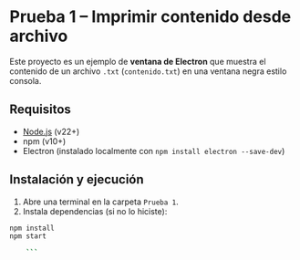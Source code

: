 # Prueba 1 – Imprimir contenido desde archivo

Este proyecto es un ejemplo de **ventana de Electron** que muestra el contenido de un archivo `.txt` (`contenido.txt`) en una ventana negra estilo consola.


## Requisitos

- [Node.js](https://nodejs.org/) (v22+)
- npm (v10+)
- Electron (instalado localmente con `npm install electron --save-dev`)

## Instalación y ejecución

1. Abre una terminal en la carpeta `Prueba 1`.
2. Instala dependencias (si no lo hiciste):

```bash
npm install
npm start

    ```

